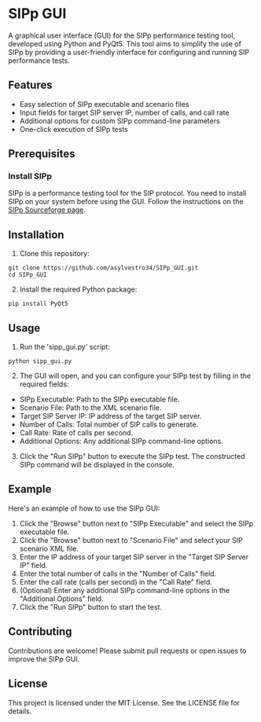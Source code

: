 # SIPp GUI

A graphical user interface (GUI) for the SIPp performance testing tool, developed using Python and PyQt5. This tool aims to simplify the use of SIPp by providing a user-friendly interface for configuring and running SIP performance tests.

## Features

- Easy selection of SIPp executable and scenario files
- Input fields for target SIP server IP, number of calls, and call rate
- Additional options for custom SIPp command-line parameters
- One-click execution of SIPp tests

## Prerequisites

### Install SIPp

SIPp is a performance testing tool for the SIP protocol. You need to install SIPp on your system before using the GUI. Follow the instructions on the [SIPp Sourceforge page](https://sipp.sourceforge.net/).

## Installation

1. Clone this repository:

```
git clone https://github.com/asylvestro34/SIPp_GUI.git
cd SIPp_GUI
```

2. Install the required Python package:

```
pip install PyQt5
```

## Usage

1. Run the 'sipp_gui.py' script:

```
python sipp_gui.py
```

2. The GUI will open, and you can configure your SIPp test by filling in the required fields:

- SIPp Executable: Path to the SIPp executable file.
- Scenario File: Path to the XML scenario file.
- Target SIP Server IP: IP address of the target SIP server.
- Number of Calls: Total number of SIP calls to generate.
- Call Rate: Rate of calls per second.
- Additional Options: Any additional SIPp command-line options.

3. Click the "Run SIPp" button to execute the SIPp test. The constructed SIPp command will be displayed in the console.

## Example

Here's an example of how to use the SIPp GUI:

1. Click the "Browse" button next to "SIPp Executable" and select the SIPp executable file.
2. Click the "Browse" button next to "Scenario File" and select your SIP scenario XML file.
3. Enter the IP address of your target SIP server in the "Target SIP Server IP" field.
4. Enter the total number of calls in the "Number of Calls" field.
5. Enter the call rate (calls per second) in the "Call Rate" field.
6. (Optional) Enter any additional SIPp command-line options in the "Additional Options" field.
7. Click the "Run SIPp" button to start the test.

## Contributing

Contributions are welcome! Please submit pull requests or open issues to improve the SIPp GUI.

## License

This project is licensed under the MIT License. See the LICENSE file for details.


























